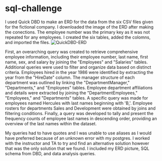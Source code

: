 # sql-challenge

I used Quick DBD to make an ERD for the data from the six CSV files given for the fictional company. I downloaded the image of the ERD after making the conections. The employee number was the primary key as it was not repeated for any employees. I created the six tables, added the colomns, and imported the files. 
![QuickDBD-ERD](https://github.com/kelseajade/sql-challenge/assets/152021966/7a3fb023-3b7d-44ca-b83c-ff99d0af2908)

First, an overarching query was created to retrieve comprehensive employee information, including their employee number, last name, first name, sex, and salary by joining the "Employees" and "Salaries" tables. Additional queries were used to filter and organize data based on distinct criteria. Employees hired in the year 1986 were identified by extracting the year from the "HireDate" column. The manager structure of each department was outlined by linking the "DepartmentManager," "Departments," and "Employees" tables. Employee department affiliations and details were extracted by joining the "DepartmentEmployees," "Employees," and "Departments" tables. A specific query was made for employees named Hercules with last names beginning with 'B,'. Employee rosters for departments Sales and Development were obtained by joins and filtering conditions. Finally, a query was developed to tally and present the frequency counts of employee last names in descending order, providing an overview of the last names within the dataset. 

My queries had to have quotes and I was unable to use aliases as I would have preferred because of an unknown error with my postgres. I worked with the instructor and TA to try and find an alternative solution however that was the only solution that we found. I included my ERD picture, SQL schema from DBD, and data analysis queries.   





